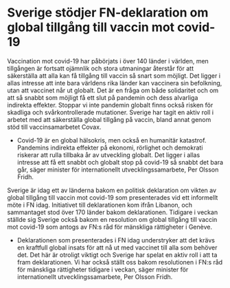 # Sverige stödjer FN-deklaration om global tillgång till vaccin mot covid-19

Vaccination mot covid-19 har påbörjats i över 140 länder i världen, men tillgången är fortsatt ojämnlik och stora utmaningar återstår för att säkerställa att alla kan få tillgång till vaccin så snart som möjligt. Det ligger i allas intresse att inte bara världens rika länder kan vaccinera sin befolkning, utan att vaccinet når ut globalt. Det är en fråga om både solidaritet och om att så snabbt som möjligt få ett slut på pandemin och dess alvarliga indirekta effekter. Stoppar vi inte pandemin globalt finns också risken för skadliga och svårkontrollerade mutationer. Sverige har tagit en aktiv roll i arbetet med att säkerställa global tillgång på vaccin, bland annat genom stöd till vaccinsamarbetet Covax.

- Covid-19 är en global hälsokris, men också en humanitär katastrof. Pandemins indirekta effekter på ekonomi, rörlighet och demokrati riskerar att rulla tillbaka år av utveckling globalt. Det ligger i allas intresse att få ett snabbt och globalt stop på covid-19 så snabbt det bara går, säger minister för internationellt utvecklingssamarbete, Per Olsson Fridh.

Sverige är idag ett av länderna bakom en politisk deklaration om vikten av global tillgång till vaccin mot covid-19 som presenterades vid ett informellt möte i FN idag. Initiativet till deklarationen kom ifrån Libanon, och sammantaget stod över 170 länder bakom deklarationen. Tidigare i veckan ställde sig Sverige också bakom en resolution om global tillgång till vaccin mot covid-19 som antogs av FN:s råd för mänskliga rättigheter i Genève.

- Deklarationen som presenterades i FN idag understryker att det krävs en kraftfull global insats för att nå ut med vaccinet till alla som behöver det. Det här är otroligt viktigt och Sverige har spelat en aktiv roll i att ta fram deklarationen. Vi har också ställt oss bakom resolutionen i FN:s råd för mänskliga rättigheter tidigare i veckan, säger minister för internationellt utvecklingssamarbete, Per Olsson Fridh.
